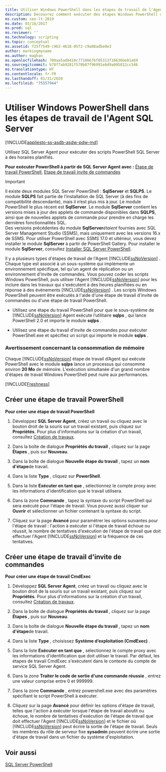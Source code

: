 ```yaml
---
title: Utiliser Windows PowerShell dans les étapes de travail de l'Agent SQL Server
description: Découvrez comment exécuter des étapes Windows PowerShell dans un travail de l’Agent SQL Server.
ms.custom: seo-lt-2019
ms.date: 03/16/2017
ms.prod: sql
ms.reviewer: ''
ms.technology: scripting
ms.topic: conceptual
ms.assetid: f25f7549-c9b3-4618-85f2-c9a08adbe0e3
author: markingmyname
ms.author: maghan
ms.openlocfilehash: 700aa5adb410c7718667bf05313f18636be01a69
ms.sourcegitcommit: b78f7ab9281f570b87f96991ebd9a095812cc546
ms.translationtype: HT
ms.contentlocale: fr-FR
ms.lasthandoff: 01/31/2020
ms.locfileid: "75557944"
---
```

# <a name="run-windows-powershell-steps-in-sql-server-agent"></a>Utiliser Windows PowerShell dans les étapes de travail de l'Agent SQL Server

[!INCLUDE[appliesto-ss-asdb-asdw-pdw-md](../includes/appliesto-ss-asdb-asdw-pdw-md.md)]

Utilisez SQL Server Agent pour exécuter des scripts PowerShell SQL Server à des horaires planifiés.  
  
**Pour exécuter PowerShell à partir de SQL Server Agent avec :**  [Étape de travail PowerShell](#PShellJob), [Etape de travail invite de commandes](#CmdExecJob)  
  
> [!IMPORTANT]
> Il existe deux modules SQL Server PowerShell : **SqlServer** et **SQLPS**. Le module **SQLPS** fait partie de l’installation de SQL Server (à des fins de compatibilité descendante), mais il n’est plus mis à jour. Le module PowerShell le plus récent est **SqlServer**. Le module **SqlServer** contient les versions mises à jour des applets de commande disponibles dans **SQLPS**, ainsi que de nouvelles applets de commande pour prendre en charge les dernières fonctionnalités SQL.  
> Des versions précédentes du module **SqlServer***étaient* fournies avec SQL Server Management Studio (SSMS), mais uniquement avec les versions 16.x de SSMS. Pour utiliser PowerShell avec SSMS 17.0 et ultérieur, vous devez installer le module **SqlServer** à partir de PowerShell Gallery.
> Pour installer le module **SqlServer**, consultez [Installer SQL Server PowerShell](download-sql-server-ps-module.md).


Il y a plusieurs types d'étapes de travail de l'Agent [!INCLUDE[ssNoVersion](../includes/ssnoversion-md.md)] . Chaque type est associé à un sous-système qui implémente un environnement spécifique, tel qu'un agent de réplication ou un environnement d'invite de commandes. Vous pouvez coder les scripts Windows PowerShell, puis utiliser l'Agent [!INCLUDE[ssNoVersion](../includes/ssnoversion-md.md)] pour les inclure dans les travaux qui s'exécutent à des heures planifiées ou en réponse à des événements [!INCLUDE[ssNoVersion](../includes/ssnoversion-md.md)] . Les scripts Windows PowerShell peuvent être exécutés à l'aide d'une étape de travail d'invite de commandes ou d'une étape de travail PowerShell.  

- Utilisez une étape du travail PowerShell pour que le sous-système de [!INCLUDE[ssNoVersion](../includes/ssnoversion-md.md)] Agent exécute l’utilitaire **sqlps** , qui lance PowerShell 2.0 et importe le module **sqlps** .

- Utilisez une étape du travail d’invite de commandes pour exécuter PowerShell.exe et spécifiez un script qui importe le module **sqlps** .

### <a name="LimitationsRestrictions"></a> Avertissement concernant la consommation de mémoire

Chaque [!INCLUDE[ssNoVersion](../includes/ssnoversion-md.md)] étape de travail d’Agent qui exécute PowerShell avec le module **sqlps** lance un processus qui consomme environ **20 Mo** de mémoire. L'exécution simultanée d'un grand nombre d'étapes de travail Windows PowerShell peut nuire aux performances.  

[!INCLUDE[Freshness](../includes/paragraph-content/fresh-note-steps-feedback.md)]

##  <a name="PShellJob"></a> Créer une étape de travail PowerShell  
 **Pour créer une étape de travail PowerShell**  
  
1.  Développez **SQL Server Agent**, créez un travail ou cliquez avec le bouton droit de la souris sur un travail existant, puis cliquez sur **Propriétés**. Pour plus d'informations sur la création d'un travail, consultez [Création de travaux](../ssms/agent/create-jobs.md).  
  
2.  Dans la boîte de dialogue **Propriétés du travail** , cliquez sur la page **Étapes** , puis sur **Nouveau**.  
  
3.  Dans la boîte de dialogue **Nouvelle étape du travail** , tapez un **nom d'étape**de travail.  
  
4.  Dans la liste **Type** , cliquez sur **PowerShell**.  
  
5.  Dans la liste **Exécuter en tant que** , sélectionnez le compte proxy avec les informations d'identification que le travail utilisera.  
  
6.  Dans la zone **Commande** , tapez la syntaxe du script PowerShell qui sera exécuté pour l'étape de travail. Vous pouvez aussi cliquer sur **Ouvrir** et sélectionner un fichier contenant la syntaxe du script.  
  
7.  Cliquez sur la page **Avancé** pour paramétrer les options suivantes pour l'étape de travail : l'action à exécuter si l'étape de travail échoue ou réussit, le nombre de tentatives d'exécution de l'étape de travail que doit effectuer l'Agent [!INCLUDE[ssNoVersion](../includes/ssnoversion-md.md)] et la fréquence de ces tentatives.  
  
##  <a name="CmdExecJob"></a> Créer une étape de travail d'invite de commandes  
 **Pour créer une étape de travail CmdExec**  
  
1.  Développez **SQL Server Agent**, créez un travail ou cliquez avec le bouton droit de la souris sur un travail existant, puis cliquez sur **Propriétés**. Pour plus d'informations sur la création d'un travail, consultez [Création de travaux](../ssms/agent/create-jobs.md).  
  
2.  Dans la boîte de dialogue **Propriétés du travail** , cliquez sur la page **Étapes** , puis sur **Nouveau**.  
  
3.  Dans la boîte de dialogue **Nouvelle étape du travail** , tapez un **nom d'étape**de travail.  
  
4.  Dans la liste **Type** , choisissez **Système d’exploitation (CmdExec)** .  
  
5.  Dans la liste **Exécuter en tant que** , sélectionnez le compte proxy avec les informations d'identification que doit utiliser le travail. Par défaut, les étapes de travail CmdExec s'exécutent dans le contexte du compte de service SQL Server Agent.  
  
6.  Dans la zone **Traiter le code de sortie d'une commande réussie** , entrez une valeur comprise entre 0 et 999999.  
  
7.  Dans la zone **Commande** , entrez powershell.exe avec des paramètres spécifiant le script PowerShell à exécuter.  
  
8.  Cliquez sur la page **Avancé** pour définir les options d'étape de travail, telles que l'action à exécuter lorsque l'étape de travail aboutit ou échoue, le nombre de tentatives d'exécution de l'étape de travail que doit effectuer l'Agent [!INCLUDE[ssNoVersion](../includes/ssnoversion-md.md)] et le fichier où [!INCLUDE[ssNoVersion](../includes/ssnoversion-md.md)] peut écrire la sortie de l'étape de travail. Seuls les membres du rôle de serveur fixe **sysadmin** peuvent écrire une sortie d'étape de travail dans un fichier du système d'exploitation.  
  
## <a name="see-also"></a>Voir aussi  
 [SQL Server PowerShell](sql-server-powershell.md)  
  
  
